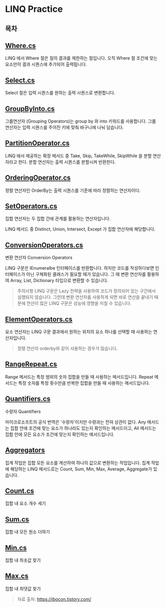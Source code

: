 # LINQ Practice

## 목차

## [Where.cs](https://github.com/twozeronine/Coding_Test/blob/main/LINQ%20Practice/Where.cs)

LINQ 에서 Where 절은 질의 결과를 제한하는 절입니다. 오직 Where 절 조건에 맞는 요소만이 결과 시퀀스에 추가되어 출력됩니다.

## [Select.cs](https://github.com/twozeronine/Coding_Test/blob/main/LINQ%20Practice/Select.cs)

Select 절은 입력 시퀀스를 원하는 출력 시퀀스로 변환합니다.

## [GroupByInto.cs](https://github.com/twozeronine/Coding_Test/blob/main/LINQ%20Practice/GroupByInto.cs)

그룹연산자 (Grouping Operators)는 group by 와 into 키워드를 사용합니다.
그룹 연산자는 입력 시퀀스를 주어진 키에 맞춰 바구니에 나눠 담습니다.

## [PartitionOperator.cs](https://github.com/twozeronine/Coding_Test/blob/main/LINQ%20Practice/PartitionOperator.cs)

LINQ 에서 제공하는 확장 메서드 중 Take, Skip, TakeWhile, SkipWhile 을 분할 연산자라고 한다. 분할 연산자는 출력 시퀀스를 분할시켜 반환한다.

## [OrderingOperator.cs](https://github.com/twozeronine/Coding_Test/blob/main/LINQ%20Practice/OrderingOperator.cs)

정렬 연산자인 OrderBy는 출력 시퀀스를 기준에 따라 정렬하는 연산자이다.

## [SetOperators.cs](https://github.com/twozeronine/Coding_Test/blob/main/LINQ%20Practice/SetOperators.cs)

집합 연산자는 두 집합 간에 관계를 활용하는 연산자입니다.

LINQ 메서드 중 Distinct, Union, Intersect, Except 가 집합 연산자에 해당합니다.

## [ConversionOperators.cs](https://github.com/twozeronine/Coding_Test/blob/main/LINQ%20Practice/ConversionOperators.cs)

변환 연산자 Conversion Operators

LINQ 구문은 IEnumeralbe 인터페이스를 반환합니다. 하지만 코드를 작성하다보면 인터페이스가 아닌 구체화된 클래스가 필요할 때가 있습니다. 그 때 변환 연산자를 활용하여 Array, List, Dictionary 타입으로 변환할 수 있습니다.

> 주의사항 LINQ 구문은 Lazy 전략을 사용하여 코드가 정의되어 있는 구간에서 실행되지 않습니다. 그런데 변환 연산자를 사용하게 되면 바로 연산을 끝내기 때문에 연산이 많은 LINQ 구문은 성능에 영향을 미칠 수 있습니다.

## [ElementOperators.cs](https://github.com/twozeronine/Coding_Test/blob/main/LINQ%20Practice/ElementOperators.cs)

요소 연산자는 LINQ 구문 결과에서 원하는 위치의 요소 하나를 선택할 때 사용하는 연산자입니다.

> 정렬 연산자 orderby와 같이 사용하는 경우가 많습니다.

## [RangeRepeat.cs](https://github.com/twozeronine/Coding_Test/blob/main/LINQ%20Practice/RangeRepeat.cs)

Range 메서드는 특정 범위의 숫자 집합을 만들 때 사용하는 메서드입니다.
Repeat 메서드는 특정 숫자를 특정 횟수만큼 반복한 집합을 만들 때 사용하는 메서드입니다.

## [Quantifiers.cs](https://github.com/twozeronine/Coding_Test/blob/main/LINQ%20Practice/Quantifiers.cs)

수량자 Quantifiers

마이크로소프트의 공식 번역은 '수량자'이지만 수량과는 전혀 상관이 없다.
Any 메서드는 집합 안에 조건에 맞는 요소가 하나라도 있는지 확인하는 메서드이고, All 메서드는 집합 안에 모든 요소가 조건에 맞는지 확인하는 메서드입니다.

## [Aggregators](https://github.com/twozeronine/Coding_Test/blob/main/LINQ%20Practice/Aggregators)

집계 작업은 집합 모든 요소를 계산하여 하나의 값으로 변환하는 작업입니다. 집계 작업에 해당하는 LINQ 메서드로는 Count, Sum, Min, Max, Average, Aggregate가 있습니다.

## [Count.cs](https://github.com/twozeronine/Coding_Test/blob/main/LINQ%20Practice/Aggregators/Count.cs)

집합 내 요소 개수 세기

## [Sum.cs](https://github.com/twozeronine/Coding_Test/blob/main/LINQ%20Practice/Aggregators/Sum.cs)

집합 내 모든 원소 더하기

## [Min.cs](https://github.com/twozeronine/Coding_Test/blob/main/LINQ%20Practice/Aggregators/Min.cs)

집합 내 최솟값 찾기

## [Max.cs](https://github.com/twozeronine/Coding_Test/blob/main/LINQ%20Practice/Aggregators/Max.cs)

집합 내 최댓값 찾기

> 자료 출처: https://ibocon.tistory.com/
